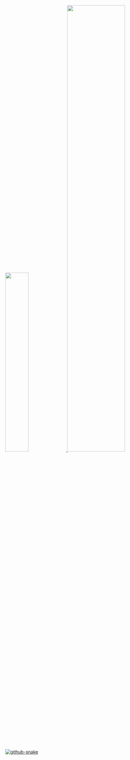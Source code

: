 <a href="https://github.com/maiqingqiang">
  <image width='38%' src="https://github-readme-stats.vercel.app/api?username=maiqingqiang&show_icons=true&include_all_commits=true&hide_border=true&hide=contribs&theme=vue" />
</a>
<a href="https://github.com/maiqingqiang">
  <image width='60%' src="https://cdn.jsdelivr.net/gh/maiqingqiang/maiqingqiang@output/github-contribution-grid-snake.svg" />

  <picture>
  <source media="(prefers-color-scheme: dark)" srcset="https://cdn.jsdelivr.net/gh/maiqingqiang/maiqingqiang@output/github-contribution-grid-snake-dark.svg">
  <source media="(prefers-color-scheme: light)" srcset="https://cdn.jsdelivr.net/gh/maiqingqiang/maiqingqiang@output/github-contribution-grid-snake.svg">
  <img alt="github-snake" src="https://cdn.jsdelivr.net/gh/maiqingqiang/maiqingqiang@output/github-contribution-grid-snake.svg">
</picture>
</a>


